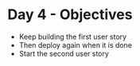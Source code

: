 # Day 4 - Objectives

* Keep building the first user story
* Then deploy again when it is done
* Start the second user story